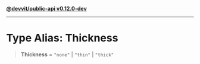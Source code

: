 [**@devvit/public-api v0.12.0-dev**](../../../../../../README.md)

---

# Type Alias: Thickness

> **Thickness** = `"none"` \| `"thin"` \| `"thick"`
